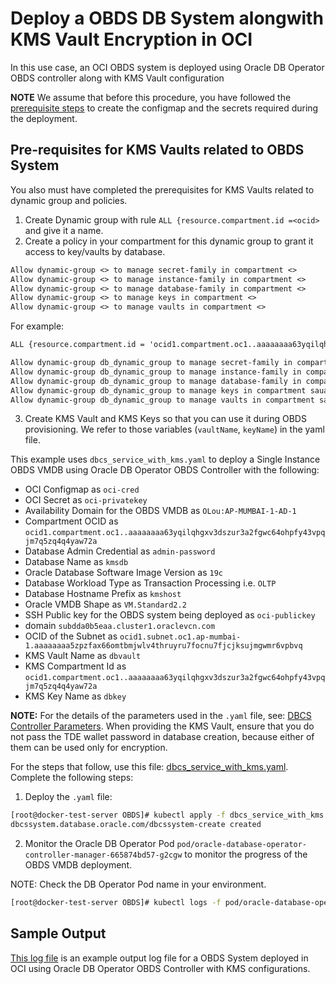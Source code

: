 # Deploy a OBDS DB System alongwith KMS Vault Encryption in OCI

In this use case, an OCI OBDS system is deployed using Oracle DB Operator OBDS controller along with KMS Vault configuration

**NOTE** We assume that before this procedure, you have followed the [prerequisite steps](./../README.md#prerequsites-to-deploy-a-dbcs-system-using-oracle-db-operator-dbcs-controller) to create the configmap and the secrets required during the deployment.

## Pre-requisites for KMS Vaults related to OBDS System
You also must have completed the prerequisites for KMS Vaults related to dynamic group and policies. 

1. Create Dynamic group with rule `ALL {resource.compartment.id =<ocid>` and give it a name.
2. Create a policy in your compartment for this dynamic group to grant it access to key/vaults by database.

```txt
Allow dynamic-group <> to manage secret-family in compartment <>	
Allow dynamic-group <> to manage instance-family in compartment <>	
Allow dynamic-group <> to manage database-family in compartment <>	
Allow dynamic-group <> to manage keys in compartment <>
Allow dynamic-group <> to manage vaults in compartment <>
```

For example: 

```txt
ALL {resource.compartment.id = 'ocid1.compartment.oc1..aaaaaaaa63yqilqhgxv3dszur3a2fgwc64ohpfy43vpqjm7q5zq4q4yaw72a'}
```
```txt
Allow dynamic-group db_dynamic_group to manage secret-family in compartment sauahuja	
Allow dynamic-group db_dynamic_group to manage instance-family in compartment sauahuja	
Allow dynamic-group db_dynamic_group to manage database-family in compartment sauahuja	
Allow dynamic-group db_dynamic_group to manage keys in compartment sauahuja
Allow dynamic-group db_dynamic_group to manage vaults in compartment sauahuja
```
3. Create KMS Vault and KMS Keys so that you can use it during OBDS provisioning. We refer to those variables (`vaultName`, `keyName`) in the yaml file.

This example uses `dbcs_service_with_kms.yaml` to deploy a Single Instance OBDS VMDB using Oracle DB Operator OBDS Controller with the following:

- OCI Configmap as `oci-cred`  
- OCI Secret as `oci-privatekey`  
- Availability Domain for the OBDS VMDB as `OLou:AP-MUMBAI-1-AD-1`
- Compartment OCID as `ocid1.compartment.oc1..aaaaaaaa63yqilqhgxv3dszur3a2fgwc64ohpfy43vpqjm7q5zq4q4yaw72a`
- Database Admin Credential as `admin-password`  
- Database Name as `kmsdb`  
- Oracle Database Software Image Version as `19c`  
- Database Workload Type as Transaction Processing i.e. `OLTP`  
- Database Hostname Prefix as `kmshost`
- Oracle VMDB Shape as `VM.Standard2.2`  
- SSH Public key for the OBDS system being deployed as `oci-publickey`  
- domain `subdda0b5eaa.cluster1.oraclevcn.com`
- OCID of the Subnet as `ocid1.subnet.oc1.ap-mumbai-1.aaaaaaaa5zpzfax66omtbmjwlv4thruyru7focnu7fjcjksujmgwmr6vpbvq`
- KMS Vault Name as `dbvault`
- KMS Compartment Id as `ocid1.compartment.oc1..aaaaaaaa63yqilqhgxv3dszur3a2fgwc64ohpfy43vpqjm7q5zq4q4yaw72a`
- KMS Key Name as `dbkey`

**NOTE:** For the details of the parameters used in the `.yaml` file, see: [DBCS Controller Parameters](./dbcs_controller_parameters.md). When providing the KMS Vault, ensure that you do not pass the TDE wallet password in database creation, because either of them can be used only for encryption.

For the steps that follow, use this file: [dbcs_service_with_kms.yaml](./dbcs_service_with_kms.yaml). Complete the following steps: 

1. Deploy the `.yaml` file:  
```bash
[root@docker-test-server OBDS]# kubectl apply -f dbcs_service_with_kms.yaml
dbcssystem.database.oracle.com/dbcssystem-create created
```

2. Monitor the Oracle DB Operator Pod `pod/oracle-database-operator-controller-manager-665874bd57-g2cgw` to monitor the progress of the OBDS VMDB deployment. 

NOTE: Check the DB Operator Pod name in your environment.

```bash
[root@docker-test-server OBDS]# kubectl logs -f pod/oracle-database-operator-controller-manager-665874bd57-g2cgw -n  oracle-database-operator-system
```

## Sample Output

[This log file](./dbcs_service_with_kms_sample_output.log) is an example output log file for a OBDS System deployed in OCI using Oracle DB Operator OBDS Controller with KMS configurations.
